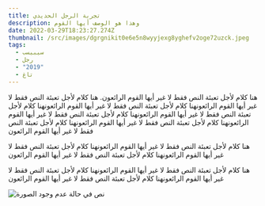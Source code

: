 ```yaml
---
title: تجربة الرجل الحديدي
description: وهذا هو الوصف أيها القوم
date: 2022-03-29T18:23:27.274Z
thumbnail: /src/images/dgrgnikit0e6e5n8wyyjexg8yghefv2oge72uzck.jpeg
tags:
  - سيبيسب
  - رجل
  - "2019"
  - تاغ
---
```

 هنا كلام لأجل تعبئة النص فقط لا غير أيها القوم الرائعون. هنا كلام لأجل تعبئة النص فقط لا غير أيها القوم الرائعونهنا كلام لأجل تعبئة النص فقط لا غير أيها القوم الرائعونهنا كلام لأجل تعبئة النص فقط لا غير أيها القوم الرائعونهنا كلام لأجل تعبئة النص فقط لا غير أيها القوم الرائعونهنا كلام لأجل تعبئة النص فقط لا غير أيها القوم الرائعونهنا كلام لأجل تعبئة النص فقط لا غير أيها القوم الرائعون

هنا كلام لأجل تعبئة النص فقط لا غير أيها القوم الرائعونهنا كلام لأجل تعبئة النص فقط لا غير أيها القوم الرائعونهنا كلام لأجل تعبئة النص فقط لا غير أيها القوم الرائعون

هنا كلام لأجل تعبئة النص فقط لا غير أيها القوم الرائعونهنا كلام لأجل تعبئة النص فقط لا غير أيها القوم الرائعونهنا كلام لأجل تعبئة النص فقط لا غير أيها القوم الرائعون

![نص في حالة عدم وجود الصورة ](/images/أبطال-حرامي-السيارات.jpeg "عنوان الصورة")